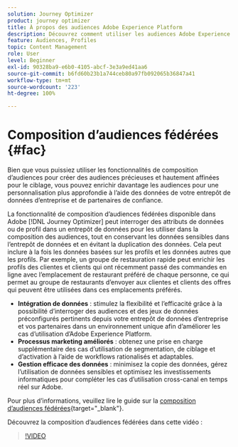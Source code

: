 ```yaml
---
solution: Journey Optimizer
product: journey optimizer
title: À propos des audiences Adobe Experience Platform
description: Découvrez comment utiliser les audiences Adobe Experience Platform.
feature: Audiences, Profiles
topic: Content Management
role: User
level: Beginner
exl-id: 90328ba9-e6b0-4105-abcf-3e3a9ed41aa6
source-git-commit: b6fd60b23b1a744ceb80a97fb092065b36847a41
workflow-type: tm+mt
source-wordcount: '223'
ht-degree: 100%

---
```


# Composition d’audiences fédérées {#fac}

Bien que vous puissiez utiliser les fonctionnalités de composition d’audiences pour créer des audiences précieuses et hautement affinées pour le ciblage, vous pouvez enrichir davantage les audiences pour une personnalisation plus approfondie à l’aide des données de votre entrepôt de données d’entreprise et de partenaires de confiance.

La fonctionnalité de composition d’audiences fédérées disponible dans Adobe [!DNL Journey Optimizer] peut interroger des attributs de données
ou de profil dans un entrepôt de données pour les utiliser dans la composition des audiences, tout en conservant les données sensibles dans l’entrepôt de données et en évitant la duplication des données. Cela peut inclure à la fois les données basées sur les profils et les données autres que les profils. Par exemple, un groupe de restauration rapide peut enrichir les profils des clientes et clients qui ont récemment passé des commandes en ligne avec l’emplacement de restaurant préféré de chaque personne, ce qui permet au groupe de restaurants d’envoyer aux clientes et clients des offres qui peuvent être utilisées dans ces emplacements préférés.

* **Intégration de données** : stimulez la flexibilité et l’efficacité grâce à la possibilité d’interroger des audiences et des jeux de données préconfigurés pertinents depuis votre entrepôt de données d’entreprise et vos partenaires dans un environnement unique afin d’améliorer les cas d’utilisation d’Adobe Experience Platform.
* **Processus marketing améliorés** : obtenez une prise en charge supplémentaire des cas d’utilisation de segmentation, de ciblage et d’activation à l’aide de workflows rationalisés et adaptables.
* **Gestion efficace des données** : minimisez la copie des données, gérez l’utilisation de données
sensibles et optimisez les investissements informatiques pour compléter les cas d’utilisation cross-canal en temps réel sur Adobe.

Pour plus d’informations, veuillez lire le guide sur la [composition d’audiences fédérées](https://experienceleague.adobe.com/fr/docs/federated-audience-composition/using/home){target="_blank"}.

Découvrez la composition d’audiences fédérées dans cette vidéo :

>[!VIDEO](https://video.tv.adobe.com/v/3432261?quality=12)
